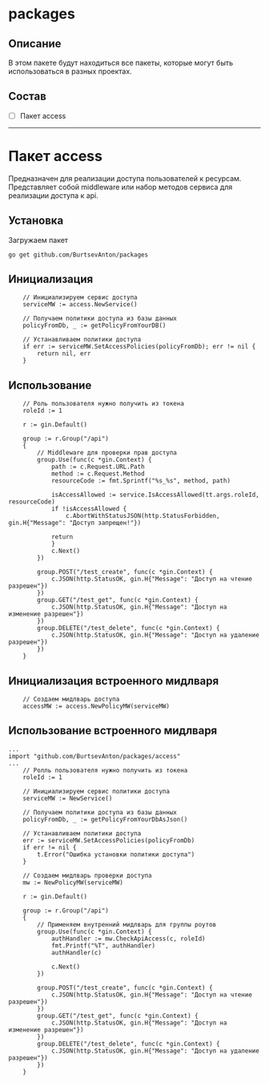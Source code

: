 # packages

## Описание

В этом пакете будут находиться все пакеты, которые могут быть использоваться в разных проектах.

## Состав

- [ ] Пакет access

***

# Пакет access
Предназначен для реализации доступа пользователей к ресурсам.
Представляет собой middleware или набор методов сервиса для реализации доступа к api.

## Установка

Загружаем пакет

```
go get github.com/BurtsevAnton/packages
```

## Инициализация

```
    // Инициализируем сервис доступа
    serviceMW := access.NewService()

    // Получаем политики доступа из базы данных
    policyFromDb, _ := getPolicyFromYourDB()
    
    // Устанавливаем политики доступа
    if err := serviceMW.SetAccessPolicies(policyFromDb); err != nil {
        return nil, err
    }
```

## Использование
```
    // Роль пользователя нужно получить из токена 
    roleId := 1
    
    r := gin.Default()
    
    group := r.Group("/api")
    {
        // Middleware для проверки прав доступа
        group.Use(func(c *gin.Context) {
            path := c.Request.URL.Path
            method := c.Request.Method
            resourceCode := fmt.Sprintf("%s_%s", method, path)

            isAccessAllowed := service.IsAccessAllowed(tt.args.roleId, resourceCode)
            if !isAccessAllowed {
                c.AbortWithStatusJSON(http.StatusForbidden, gin.H{"Message": "Доступ запрещен!"})

            return
            }
            c.Next()
        })

        group.POST("/test_create", func(c *gin.Context) {
            c.JSON(http.StatusOK, gin.H{"Message": "Доступ на чтение разрешен"})
        })
        group.GET("/test_get", func(c *gin.Context) {
            c.JSON(http.StatusOK, gin.H{"Message": "Доступ на изменение разрешен"})
        })
        group.DELETE("/test_delete", func(c *gin.Context) {
            c.JSON(http.StatusOK, gin.H{"Message": "Доступ на удаление разрешен"})
        })
    }

```

## Инициализация встроенного мидлваря

```
    // Создаем мидлварь доступа
    accessMW := access.NewPolicyMW(serviceMW)
```


## Использование встроенного мидлваря

```
...
import "github.com/BurtsevAnton/packages/access"
...
    // Ролль пользователя нужно получить из токена 
    roleId := 1
    
    // Инициализируем сервис политики доступа
    serviceMW := NewService()
	
    // Получаем политики доступа из базы данных
    policyFromDb, _ := getPolicyFromYourDbAsJson()
	
    // Устанавливаем политики доступа
    err := serviceMW.SetAccessPolicies(policyFromDb)
    if err != nil {
        t.Error("Ошибка установки политики доступа")
    }

    // Создаем мидлварь проверки доступа
    mw := NewPolicyMW(serviceMW)
	
    r := gin.Default()
	
    group := r.Group("/api")
    {
        // Применяем внутренний мидлварь для группы роутов
        group.Use(func(c *gin.Context) {
            authHandler := mw.CheckApiAccess(c, roleId)
            fmt.Printf("%T", authHandler)
            authHandler(c)
            
            c.Next()
        })
		
        group.POST("/test_create", func(c *gin.Context) {
            c.JSON(http.StatusOK, gin.H{"Message": "Доступ на чтение разрешен"})
        })
        group.GET("/test_get", func(c *gin.Context) {
            c.JSON(http.StatusOK, gin.H{"Message": "Доступ на изменение разрешен"})
        })
        group.DELETE("/test_delete", func(c *gin.Context) {
            c.JSON(http.StatusOK, gin.H{"Message": "Доступ на удаление разрешен"})
        })
    }


```

